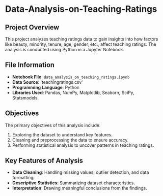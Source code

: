 # Data-Analysis-on-Teaching-Ratings

## Project Overview

This project analyzes teaching ratings data to gain insights into how factors like beauty, minority, tenure, age, gender, etc., affect teaching ratings. The analysis is conducted using Python in a Jupyter Notebook.

## File Information

- **Notebook File**: `data_analysis_on_teaching_ratings.ipynb`
- **Data Source**: 'teachingratings.csv'
- **Programming Language**: Python
- **Libraries Used**: Pandas, NumPy, Matplotlib, Seaborn, SciPy, Statsmodels.

## Objectives

The primary objectives of this analysis include:

1. Exploring the dataset to understand key features.
2. Cleaning and preprocessing the data to ensure accuracy.
3. Performing statistical analysis to uncover patterns in teaching ratings.


## Key Features of Analysis

- **Data Cleaning**: Handling missing values, outlier detection, and data formatting.
- **Descriptive Statistics**: Summarizing dataset characteristics.
- **Interpretation**: Drawing meaningful conclusions from the findings.

